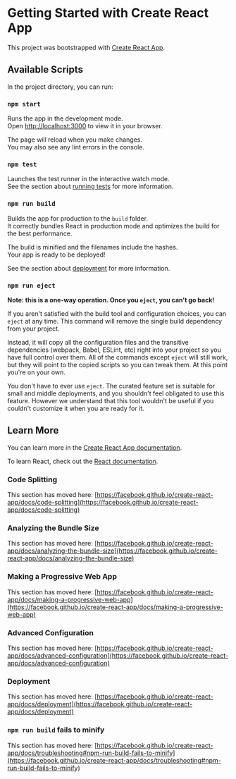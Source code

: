 # Getting Started with Create React App

This project was bootstrapped with [Create React App](https://github.com/facebook/create-react-app).

## Available Scripts

In the project directory, you can run:

### `npm start`

Runs the app in the development mode.\
Open [http://localhost:3000](http://localhost:3000) to view it in your browser.

The page will reload when you make changes.\
You may also see any lint errors in the console.

### `npm test`

Launches the test runner in the interactive watch mode.\
See the section about [running tests](https://facebook.github.io/create-react-app/docs/running-tests) for more information.

### `npm run build`

Builds the app for production to the `build` folder.\
It correctly bundles React in production mode and optimizes the build for the best performance.

The build is minified and the filenames include the hashes.\
Your app is ready to be deployed!

See the section about [deployment](https://facebook.github.io/create-react-app/docs/deployment) for more information.

### `npm run eject`

**Note: this is a one-way operation. Once you `eject`, you can't go back!**

If you aren't satisfied with the build tool and configuration choices, you can `eject` at any time. This command will remove the single build dependency from your project.

Instead, it will copy all the configuration files and the transitive dependencies (webpack, Babel, ESLint, etc) right into your project so you have full control over them. All of the commands except `eject` will still work, but they will point to the copied scripts so you can tweak them. At this point you're on your own.

You don't have to ever use `eject`. The curated feature set is suitable for small and middle deployments, and you shouldn't feel obligated to use this feature. However we understand that this tool wouldn't be useful if you couldn't customize it when you are ready for it.

## Learn More

You can learn more in the [Create React App documentation](https://facebook.github.io/create-react-app/docs/getting-started).

To learn React, check out the [React documentation](https://reactjs.org/).

### Code Splitting

This section has moved here: [https://facebook.github.io/create-react-app/docs/code-splitting](https://facebook.github.io/create-react-app/docs/code-splitting)

### Analyzing the Bundle Size

This section has moved here: [https://facebook.github.io/create-react-app/docs/analyzing-the-bundle-size](https://facebook.github.io/create-react-app/docs/analyzing-the-bundle-size)

### Making a Progressive Web App

This section has moved here: [https://facebook.github.io/create-react-app/docs/making-a-progressive-web-app](https://facebook.github.io/create-react-app/docs/making-a-progressive-web-app)

### Advanced Configuration

This section has moved here: [https://facebook.github.io/create-react-app/docs/advanced-configuration](https://facebook.github.io/create-react-app/docs/advanced-configuration)

### Deployment

This section has moved here: [https://facebook.github.io/create-react-app/docs/deployment](https://facebook.github.io/create-react-app/docs/deployment)

### `npm run build` fails to minify

This section has moved here: [https://facebook.github.io/create-react-app/docs/troubleshooting#npm-run-build-fails-to-minify](https://facebook.github.io/create-react-app/docs/troubleshooting#npm-run-build-fails-to-minify)










<!-- src/
├── components/
│   ├── BotCard.js
│   ├── BotCollection.js
│   ├── BotSpecs.js
│   ├── YourBotArmy.js
│   ├── EnlistButton.js
│   ├── ReleaseButton.js
│   ├── DischargeButton.js
│   ├── SortBar.js
│   ├── FilterBar.js
│   └── App.js
├── api/
│   └── bots.js
└── index.js
BotCard.js is a presentational component that renders the details of a bot.
BotCollection.js is a container component that fetches the bots from the server and renders a list of BotCards.
BotSpecs.js is a presentational component that shows the details of a single bot, with a button to enlist the bot.
YourBotArmy.js is a container component that keeps track of the enlisted bots and renders a list of BotCards.
EnlistButton.js is a presentational component that renders a button to enlist a bot, with a callback to the parent component to add the bot to the army.
ReleaseButton.js is a presentational component that renders a button to release a bot, with a callback to the parent component to remove the bot from the army.
DischargeButton.js is a presentational component that renders a button to discharge a bot, with a callback to the parent component to delete the bot from the server and remove it from the army.
SortBar.js is a presentational component that renders buttons to sort the bots by health, damage, or armor, with callbacks to the parent component to sort the bots.
FilterBar.js is a presentational component that renders buttons to filter the bots by class, with callbacks to the parent component to filter the bots.
App.js is the root component that renders the header, BotCollection, YourBotArmy, and other components.
The api/bots.js module exports functions to fetch the bots from the server and modify the enlisted bots. The index.js file renders the App component into the DOM. -->




